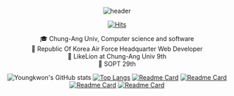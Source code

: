 <div align="center">
  
![header](https://capsule-render.vercel.app/api?type=egg&color=gradient&height=300&section=header&text=Youngkwon&fontAlignY=40&fontSize=90&desc=Computer%20Science%20Engineering&descAlignY=65&animation=twinkling)
  
[![Hits](https://hits.seeyoufarm.com/api/count/incr/badge.svg?url=https%3A%2F%2Fgithub.com%2Fyoungkwon02&count_bg=%23F4A950&title_bg=%23161B21&icon=maserati.svg&icon_color=%23F4A950&title=Visitors&edge_flat=false)](https://hits.seeyoufarm.com)

🎓 Chung-Ang Univ, Computer science and software <br>
🛫 Republic Of Korea Air Force Headquarter Web Developer <br>
🦁 LikeLion at Chung-Ang Univ 9th <br>
🔮 SOPT 29th <br>
  
![Youngkwon's GitHub stats](https://github-readme-stats.vercel.app/api?username=youngkwon02&border=true&border_color=777777&border_radius=9&cache_seconds=1800&theme=radical&show_icons=true&hide=stars)
[![Top Langs](https://github-readme-stats.vercel.app/api/top-langs/?username=youngkwon02&layout=compact&theme=radical&border_color=777777&border_radius=9)](https://github.com/youngkwon02/github-readme-stats)
[![Readme Card](https://github-readme-stats.vercel.app/api/pin/?username=youngkwon02&repo=JunctionX-MAEMO&theme=radical&cache_seconds=1800&border_color=c158fd&border_radius=9)](https://github.com/youngkwon02/JunctionX-MAEMO)
[![Readme Card](https://github-readme-stats.vercel.app/api/pin/?username=LikeLion-CAU-9th&repo=DoMain&theme=radical&cache_seconds=1800&border_color=c158fd&border_radius=9)](https://github.com/LikeLion-CAU-9th/DoMain)
[![Readme Card](https://github-readme-stats.vercel.app/api/pin/?username=youngkwon02&repo=Detect-and-Measure-Shrimps&theme=radical&cache_seconds=1800&border_color=c158fd&border_radius=9)](https://github.com/youngkwon02/Detect-and-Measure-Shrimps)
[![Readme Card](https://github-readme-stats.vercel.app/api/pin/?username=youngkwon02&repo=The-Signature&theme=radical&cache_seconds=1800&border_color=c158fd&border_radius=9)](https://github.com/youngkwon02/The-Signature)

</div>
